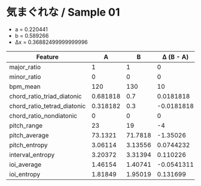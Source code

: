 # 気まぐれな / Sample 01

- a = 0.220441
- b = 0.589266
- Δx = 0.36882499999999996

| Feature | A | B | Δ (B - A) |
|---------|---|---|-----------|
| major_ratio | 1 | 1 | 0 |
| minor_ratio | 0 | 0 | 0 |
| bpm_mean | 120 | 130 | 10 |
| chord_ratio_triad_diatonic | 0.681818 | 0.7 | 0.0181818 |
| chord_ratio_tetrad_diatonic | 0.318182 | 0.3 | -0.0181818 |
| chord_ratio_nondiatonic | 0 | 0 | 0 |
| pitch_range | 23 | 19 | -4 |
| pitch_average | 73.1321 | 71.7818 | -1.35026 |
| pitch_entropy | 3.06114 | 3.13556 | 0.0744232 |
| interval_entropy | 3.20372 | 3.31394 | 0.110226 |
| ioi_average | 1.46154 | 1.40741 | -0.0541311 |
| ioi_entropy | 1.81849 | 1.95019 | 0.131699 |
